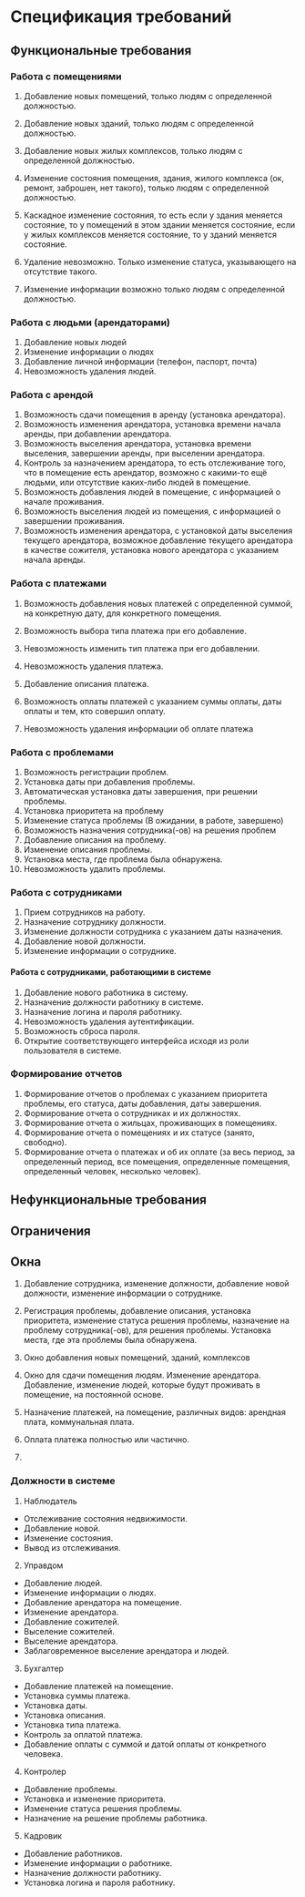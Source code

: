 # Спецификация требований

## Функциональные требования 

### Работа с помещениями

1. Добавление новых помещений, только людям с определенной должностью.
2. Добавление новых зданий, только людям с определенной должностью.
3. Добавление новых жилых комплексов, только людям с определенной должностью.

4. Изменение состояния помещения, здания, жилого комплекса (ок, ремонт, заброшен, нет такого), только людям с определенной должностью.
5. Каскадное изменение состояния, то есть если у здания меняется состояние, то у помещений в этом здании меняется состояние, если у жилых комплексов меняется состояние, то у зданий меняется состояние.
6. Удаление невозможно. Только изменение статуса, указывающего на отсутствие такого.
7. Изменение информации возможно только людям с определенной должностью.


### Работа с людьми (арендаторами)

1. Добавление новых людей
2. Изменение информации о людях
3. Добавление личной информации (телефон, паспорт, почта)
4. Невозможность удаления людей.


### Работа с арендой

1. Возможность сдачи помещения в аренду (установка арендатора).
2. Возможность изменения арендатора, установка времени начала аренды, при добавлении арендатора.
3. Возможность выселения арендатора, установка времени выселения, завершении аренды, при выселении арендатора.
4. Контроль за назначением арендатора, то есть отслеживание того, что в помещение есть арендатор, возможно с какими-то ещё людьми, или отсутствие каких-либо людей в помещение.
5. Возможность добавления людей в помещение, с информацией о начале проживания.
6. Возможность выселения людей из помещения, с информацией о завершении проживания.
7. Возможность изменения арендатора, с установкой даты выселения текущего арендатора, возможное добавление текущего арендатора в качестве сожителя, установка нового арендатора с указанием начала аренды.


### Работа с платежами

1. Возможность добавления новых платежей с определенной суммой, на конкретную дату, для конкретного помещения.
2. Возможность выбора типа платежа при его добавление.
3. Невозможность изменить тип платежа при его добавлении.
4. Невозможность удаления платежа.
5. Добавление описания платежа.

6. Возможность оплаты платежей с указанием суммы оплаты, даты оплаты и тем, кто совершил оплату.
7. Невозможность удаления информации об оплате платежа


### Работа с проблемами

1. Возможность регистрации проблем.
2. Установка даты при добавления проблемы.
3. Автоматическая установка даты завершения, при решении проблемы.
4. Установка приоритета на проблему
5. Изменение статуса проблемы (В ожидании, в работе, завершено)
6. Возможность назначения сотрудника(-ов) на решения проблем
7. Добавление описания на проблему.
8. Изменение описания проблемы.
9. Установка места, где проблема была обнаружена.
10. Невозможность удалить проблемы.


### Работа с сотрудниками

1. Прием сотрудников на работу.
2. Назначение сотруднику должности.
3. Изменение должности сотрудника с указанием даты назначения.
4. Добавление новой должности.
5. Изменение информации о сотруднике.

#### Работа с сотрудниками, работающими в системе

1. Добавление нового работника в систему.
2. Назначение должности работнику в системе.
3. Назначение логина и пароля работнику.
4. Невозможность удаления аутентификации.
5. Возможность сброса пароля.
6. Открытие соответствующего интерфейса исходя из роли пользователя в системе.

### Формирование отчетов

1. Формирование отчетов о проблемах с указанием приоритета проблемы, его статуса, даты добавления, даты завершения.
2. Формирование отчета о сотрудниках и их должностях.
3. Формирование отчета о жильцах, проживающих в помещениях.
4. Формирование отчета о помещениях и их статусе (занято, свободно).
5. Формирование отчета о платежах и об их оплате (за весь период, за определенный период, все помещения, определенные помещения, определенный человек, несколько человек).


## Нефункциональные требования



## Ограничения




## Окна
1. Добавление сотрудника, изменение должности, добавление новой должности, изменение информации о сотруднике.

2. Регистрация проблемы, добавление описания, установка приоритета, изменение статуса решения проблемы, назначение на проблему сотрудника(-ов), для решения проблемы. Установка места, где эта проблемы была обнаружена.

3. Окно добавления новых помещений, зданий, комплексов

4. Окно для сдачи помещения людям. Изменение арендатора. Добавление, изменение людей, которые будут проживать в помещение, на постоянной основе.

5. Назначение платежей, на помещение, различных видов: арендная плата, коммунальная плата.

6. Оплата платежа полностью или частично.

7.


### Должности в системе
1. Наблюдатель
- Отслеживание состояния недвижимости. 
- Добавление новой. 
- Изменение состояния. 
- Вывод из отслеживания.
2. Управдом
- Добавление людей. 
- Изменение информации о людях. 
- Добавление арендатора на помещение. 
- Изменение арендатора. 
- Добавление сожителей. 
- Выселение сожителей. 
- Выселение арендатора. 
- Заблаговременное выселение арендатора и людей.
3. Бухгалтер 
- Добавление платежей на помещение. 
- Установка суммы платежа. 
- Установка даты. 
- Установка описания. 
- Установка типа платежа. 
- Контроль за оплатой платежа. 
- Добавление оплаты с суммой и датой оплаты от конкретного человека.
4. Контролер 
- Добавление проблемы. 
- Установка и изменение приоритета. 
- Изменение статуса решения проблемы. 
- Назначение на решение проблемы работника.
5. Кадровик
- Добавление работников. 
- Изменение информации о работнике. 
- Назначение должности работнику. 
- Установка логина и пароля работнику. 